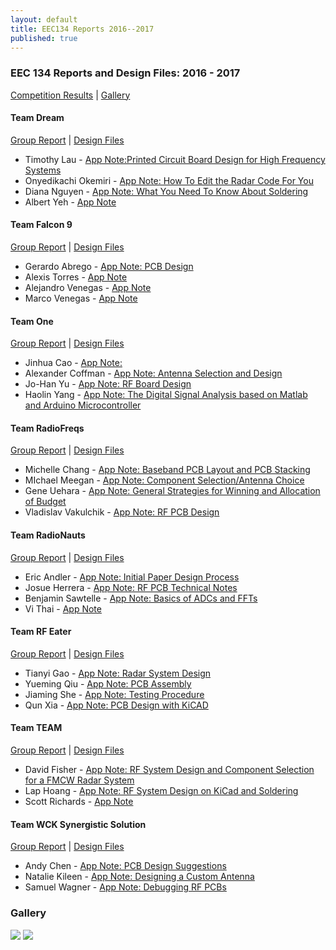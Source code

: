 ```yaml
---
layout: default
title: EEC134 Reports 2016--2017
published: true
---
```

### EEC 134 Reports and Design Files: 2016 - 2017

[Competition Results](/education/files/eec134-2016-2017/eec134-2016-2017-competition-results.pdf)   |     [Gallery](#gallery)

#### Team Dream

[Group Report](/education/files/eec134-2016-2017/Team_Dream/Team_Dream_Report.pdf) \| [Design Files](/education/files/eec134-2016-2017/Team_Dream/Team_Dream_Design_Files.zip)

* Timothy Lau - <i class="fa fa-thumbs-up" aria-hidden="true" style="color:green"></i>[App Note:Printed Circuit Board Design for High Frequency Systems](/education/files/eec134-2016-2017/Team_Dream/AN_Tim_Lau_+.pdf)
* Onyedikachi Okemiri - <i class="fa fa-thumbs-up" aria-hidden="true" style="color:green"></i> [App Note: How To Edit the Radar Code For You](/education/files/eec134-2016-2017/Team_Dream/AN_Onyedikachi_Okemiri_+.pdf)
* Diana Nguyen - [App Note: What You Need To Know About Soldering](/education/files/eec134-2016-2017/Team_Dream/AN_Diana_Nguyen.pdf)
* Albert Yeh - [App Note](/education/files/eec134-2016-2017/Team_Dream/AN_Albert_Yeh.pdf)

#### Team Falcon 9

[Group Report](/education/files/eec134-2016-2017/Team_Falcon9/Team_Falcon9_Report.pdf) \| [Design Files](/education/files/eec134-2016-2017/Team_RF_Eater/Team_Falcon9_Design_Files.zip)

* Gerardo Abrego - <i class="fa fa-thumbs-up" aria-hidden="true" style="color:green"></i> [App Note: PCB Design](/education/files/eec134-2016-2017/Team_Falcon9/AN_Gerardo_Abrego_+.pdf)
* Alexis Torres - [App Note](/education/files/eec134-2016-2017/Team_Falcon9/AN_Alexis_Torres.pdf)
* Alejandro Venegas - [App Note](/education/files/eec134-2016-2017/Team_Falcon9/AN_Alejandro_Venegas.pdf)
* Marco Venegas - [App Note](/education/files/eec134-2016-2017/Team_Falcon9/AN_Marco_Venegas.pdf)

#### Team One

[Group Report](/education/files/eec134-2016-2017/Team_One/Team_One_Report.pdf) \| [Design Files](/education/files/eec134-2016-2017/Team_One/Team_One_Design_Files.zip)

* Jinhua Cao - [App Note: ](/education/files/eec134-2016-2017/Team_One/AN_Jinhua_Cao.pdf)
* Alexander Coffman - [App Note: Antenna Selection and Design](/education/files/eec134-2016-2017/Team_One/AN_Alex_Coffman.pdf)
* Jo-Han Yu - [App Note: RF Board Design](/education/files/eec134-2016-2017/Team_One/AN_Jo_Han_Yu.pdf)
* Haolin Yang - [App Note: The Digital Signal Analysis based on Matlab and Arduino Microcontroller](/education/files/eec134-2016-2017/Team_One/AN_Haolin_Yang.pdf)

#### Team RadioFreqs

<i class="fa fa-thumbs-up" aria-hidden="true" style="color:green"></i> [Group Report](/education/files/eec134-2016-2017/Team_RadioFreqs/Team_RadioFreqs_Report_+.pdf) \| [Design Files](/education/files/eec134-2016-2017/Team_RadioNauts/Team_RadioFreqs_Design_Files.zip)

* Michelle Chang - <i class="fa fa-thumbs-up" aria-hidden="true" style="color:green"></i> [App Note: Baseband PCB Layout and PCB Stacking](/education/files/eec134-2016-2017/Team_RadioFreqs/AN_Michelle_Chang_+.pdf)
* MIchael Meegan - <i class="fa fa-thumbs-up" aria-hidden="true" style="color:green"></i> [App Note: Component Selection/Antenna Choice](education/files/eec134-2016-2017/Team_RadioFreqs/AN_Michael_Meegan_+.pdf)
* Gene Uehara - <i class="fa fa-thumbs-up" aria-hidden="true" style="color:green"></i> [App Note: General Strategies for Winning and Allocation of Budget](/education/files/eec134-2016-2017/Team_RadioFreqs/AN_Gene_Uehara_+.pdf)
* Vladislav Vakulchik - [App Note: RF PCB Design](/education/files/eec134-2016-2017/Team_RadioFreqs/AN_Vladislav_Vakulchik.pdf)

#### Team RadioNauts

<i class="fa fa-thumbs-up" aria-hidden="true" style="color:green"></i> [Group Report](/education/files/eec134-2016-2017/Team_RadioNauts/Team_RadioNauts_Report_+.pdf) \| [Design Files](/education/files/eec134-2016-2017/Team_RadioNauts/Team_RadioNauts_Design_Files.zip)

* Eric Andler - <i class="fa fa-thumbs-up" aria-hidden="true" style="color:green"></i> [App Note: Initial Paper Design Process](/education/files/eec134-2016-2017/Team_RadioNauts/AN_Eric_Andler_+.pdf)
* Josue Herrera - <i class="fa fa-thumbs-up" aria-hidden="true" style="color:green"></i> [App Note: RF PCB Technical Notes](/education/files/eec134-2016-2017/Team_RadioNauts/AN_Josue_Herrera_+.pdf)
* Benjamin Sawtelle - <i class="fa fa-thumbs-up" aria-hidden="true" style="color:green"></i> [App Note: Basics of ADCs and FFTs](/education/files/eec134-2016-2017/Team_RadioNauts/AN_Ben_Sawtelle_+.pdf)
* Vi Thai - [App Note](/education/files/eec134-2016-2017/Team_RadiNauts/AN_Vi_Thai.pdf)

#### Team RF Eater

[Group Report](/education/files/eec134-2016-2017/Team_RF_Eater/Team_RF_Eater_Report.pdf) \| [Design Files](/education/files/eec134-2016-2017/Team_RF_Eater/Team_RF_Eater_Design_Files.docx)

* Tianyi Gao - [App Note: Radar System Design](/education/files/eec134-2016-2017/Team_RF_Eater/AN_Tianyi_Gao.pdf)
* Yueming Qiu - [App Note: PCB Assembly](/education/files/eec134-2016-2017/Team_RF_Eater/AN_Yueming_Qiu.pdf)
* Jiaming She - [App Note: Testing Procedure](/education/files/eec134-2016-2017/Team_RF_Eater/AN_Jiaming_She.pdf)
* Qun Xia - [App Note: PCB Design with KiCAD](/education/files/eec134-2016-2017/Team_RF_Eater/AN_Qun_Xia.pdf)

#### Team TEAM

[Group Report](/education/files/eec134-2016-2017/Team_TEAM/Team_Team_Report.pdf) \| [Design Files](/education/files/eec134-2016-2017/Team_Team/Team_Team_Design_Files.zip)

* David Fisher - [App Note: RF System Design and Component Selection for a FMCW Radar System](/education/files/eec134-2016-2017/Team_Team/AN_David_Fisher.pdf)
* Lap Hoang - [App Note: RF System Design on KiCad and Soldering](/education/files/eec134-2016-2017/Team_Team/AN_Lap_Hoang.pdf)
* Scott Richards - [App Note](/education/files/eec134-2016-2017/Team_Team/AN_Scott_Richards.pdf)

#### Team WCK Synergistic Solution

[Group Report](/education/files/eec134-2016-2017/Team_WCKSS/Team_WCKSS_Report.pdf) \| [Design Files](/education/files/eec134-2016-2017/Team_WCKSS/Team_WCKSS_Design_Files.zip)

* Andy Chen - <i class="fa fa-thumbs-up" aria-hidden="true" style="color:green"></i> [App Note: PCB Design Suggestions](/education/files/eec134-2016-2017/Team_WCKSS/AN_Andy_Chen_+.pdf)
* Natalie Kileen - <i class="fa fa-thumbs-up" aria-hidden="true" style="color:green"></i> [App Note: Designing a Custom Antenna](/education/files/eec134-2016-2017/Team_WCKSS/AN_Natalie_Kileen_+.pdf)
* Samuel Wagner - <i class="fa fa-thumbs-up" aria-hidden="true" style="color:green"></i> [App Note: Debugging RF PCBs](/education/files/eec134-2016-2017/Team_WCKSS/AN_Sam_Wagner_+.pdf)

### Gallery

<img src='/education/files/eec134-2016-2017/images/x.jpg'>

<img src='/education/files/eec134-2016-2017/images/x.jpg'>
